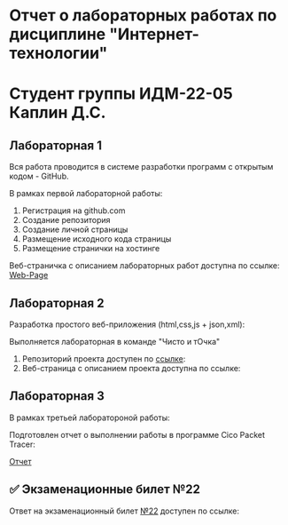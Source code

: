# Отчет о лабораторных работах по дисциплине "Интернет-технологии"
# Студент группы ИДМ-22-05 Каплин Д.С.

## Лабораторная 1

Вся работа проводится в системе разработки программ с открытым кодом - GitHub.

В рамках первой лабораторной работы:
1. Регистрация на github.com
2. Создание репозитория
3. Создание личной страницы
4. Размещение исходного кода страницы
5. Размещение странички на хостинге

Веб-страничка с описанием лабораторных работ доступна по ссылке: [Web-Page](https://github.com/Nepravilno/InternetTex/)

## Лабораторная 2

Разработка простого веб-приложения (html,css,js + json,xml):

Выполняется лабораторная в команде "Чисто и тОчка"

1. Репозиторий проекта доступен по [ссылке](https://github.com/MakyHaky/ChistoTochka):
2. Веб-страница с описанием проекта доступна по ссылке: 

## Лабораторная 3

В рамках третьей лаборатороной работы:

Подготовлен отчет о выполнении работы в программе Cico Packet Tracer:

[Отчет](https://docs.google.com/document/d/14i9TULV4TFE43Ms7pnuwtJ3VIUtVhkgW/edit?usp=sharing&ouid=105968432542920230595&rtpof=true&sd=true)

## ✅ Экзаменационные билет №22

Ответ на экзаменационный билет [№22](https://github.com/stankin/inet-2022/wiki/exam22#%D0%B1%D0%B8%D0%BB%D0%B5%D1%82-22) доступен по ссылке:
